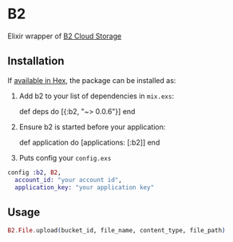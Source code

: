 # B2

Elixir wrapper of [B2 Cloud Storage](https://www.backblaze.com/b2/cloud-storage.html)

## Installation

If [available in Hex](https://hex.pm/docs/publish), the package can be installed as:

  1. Add b2 to your list of dependencies in `mix.exs`:

        def deps do
          [{:b2, "~> 0.0.6"}]
        end

  2. Ensure b2 is started before your application:

        def application do
          [applications: [:b2]]
        end

  3. Puts config your `config.exs`

```elixir
config :b2, B2,
  account_id: "your account id",
  application_key: "your application key"
```

## Usage

```elixir
B2.File.upload(bucket_id, file_name, content_type, file_path)
```
